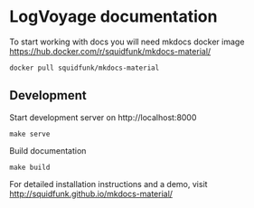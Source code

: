 # LogVoyage documentation

To start working with docs you will need mkdocs docker image
https://hub.docker.com/r/squidfunk/mkdocs-material/
```
docker pull squidfunk/mkdocs-material
```

## Development
Start development server on http://localhost:8000

```
make serve
```

Build documentation

```
make build
```

For detailed installation instructions and a demo, visit
http://squidfunk.github.io/mkdocs-material/
